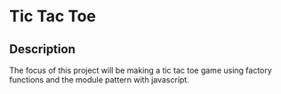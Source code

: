 # Tic Tac Toe

## Description
The focus of this project will be making a tic tac toe game using factory functions and the module pattern with javascript. 